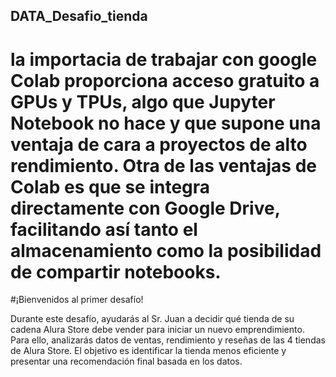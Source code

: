 ## DATA_Desafio_tienda ##
# la importacia de trabajar con google Colab proporciona acceso gratuito a GPUs y TPUs, algo que Jupyter Notebook no hace y que supone una ventaja de cara a proyectos de alto rendimiento. Otra de las ventajas de Colab es que se integra directamente con Google Drive, facilitando así tanto el almacenamiento como la posibilidad de compartir notebooks.

#¡Bienvenidos al primer desafío!

Durante este desafío, ayudarás al Sr. Juan a decidir qué tienda de su cadena Alura Store debe vender para iniciar un nuevo emprendimiento. Para ello, analizarás datos de ventas, rendimiento y reseñas de las 4 tiendas de Alura Store. El objetivo es identificar la tienda menos eficiente y presentar una recomendación final basada en los datos.


